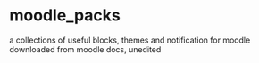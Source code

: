 # moodle_packs
a collections of useful blocks, themes and notification for moodle downloaded from moodle docs, unedited
